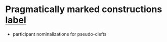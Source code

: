 # Pragmatically marked constructions [label](pragmarked)

* participant nominalizations for pseudo-clefts